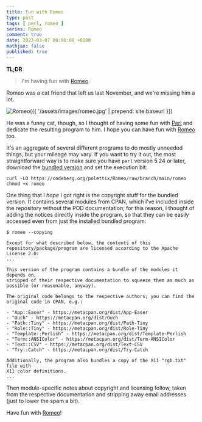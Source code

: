```yaml
---
title: Fun with Romeo
type: post
tags: [ perl, romeo ]
series: Romeo
comment: true
date: 2023-03-07 06:00:00 +0100
mathjax: false
published: true
---
```


**TL;DR**

> I'm having fun with [Romeo][].

Romeo was a cat friend that left us last November, and we're missing him
a lot.

![Romeo]({{ '/assets/images/romeo.jpg' | prepend: site.baseurl }})

He was a funny cat, though, so I thought of having some fun with
[Perl][] and dedicate the resulting program to him. I hope you can have
fun with [Romeo][] too.

It's an aggregate of several different programs to do mostly unneeded
things, but your mileage may vary. If you want to try it out, the most
straightforward way is to make sure you have `perl` version 5.24 or
later, download the [bundled version][] and set the execution bit:

```
curl -LO https://codeberg.org/polettix/Romeo/raw/branch/main/romeo
chmod +x romeo
```

One thing that I *hope* I got right is the copyright stuff for the
bundled version. It contains several modules from CPAN, which I've
included inside the repository without the POD documentation; for this
reason, I thought of adding the notices directly inside the program, so
that they can be easily accessed even from just the installed bundled
program:

```
$ romeo --copying

Except for what described below, the contents of this
repository/package/program are licensed according to the Apache License 2.0:
...

This version of the program contains a bundle of the modules it depends on,
stripped of their respective documentation to squeeze them as much as
possible (or reasonable, anyway).

The original code belongs to the respective authors; you can find the
original code in CPAN, e.g.:

- "App::Easer" - https://metacpan.org/dist/App-Easer
- "Ouch" - https://metacpan.org/dist/Ouch
- "Path::Tiny" - https://metacpan.org/dist/Path-Tiny
- "Role::Tiny" - https://metacpan.org/dist/Role-Tiny
- "Template::Perlish" - https://metacpan.org/dist/Template-Perlish
- "Term::ANSIColor" - https://metacpan.org/dist/Term-ANSIColor
- "Text::CSV" - https://metacpan.org/dist/Text-CSV
- "Try::Catch" - https://metacpan.org/dist/Try-Catch

Additionally, the program also bundles a copy of the X11 "rgb.txt" file with
X11 color definitions.
...
```

Then module-specific notes about copyright and licensing follow, taken
from the respective documentation and stripping away email addresses
(just to lower the spam a bit).

Have fun with [Romeo][]!

[Perl]: https://www.perl.org/
[Romeo]: https://codeberg.org/polettix/Romeo
[bundled version]: https://codeberg.org/polettix/Romeo/raw/branch/main/romeo
